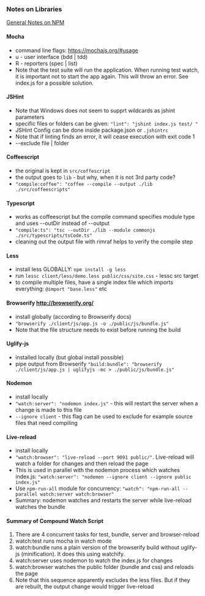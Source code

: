 ### Notes on Libraries 

 [General Notes on NPM](libraries.md)  

#### Mocha 
- command line flags: https://mochajs.org/#usage 
- u - user interface (bdd | tdd)
- R - reporters (spec | list)
- Note that the test suite will run the application. When running test watch, it is important not to start the app again. This will throw an error. See index.js for a possible solution.  

#### JSHint 
- Note that Windows does not seem to supprt wildcards as jshint parameters 
- specific files or folders can be given: `"lint": "jshint index.js test/ "`
- JSHint Config can be done inside package.json or `.jshintrc`
- Note that if linting finds an error, it will cease execution with exit code 1  
- --exclude file | folder 

#### Coffeescript 
- the original is kept in `src/coffescript` 
- the output goes to `lib` - but why, when it is not 3rd party code?  
- `"compile:coffee": "coffee --compile --output ./lib ./src/coffeescripts"`  

#### Typescript 
- works as coffeescript but the compile command specifies module type and uses --outDir instead of --output
- `"compile:ts": "tsc --outDir ./lib --module commonjs ./src/typescripts/tsCode.ts"`
- cleaning out the output file with rimraf helps to verify the compile step

#### Less
- install less GLOBALLY: `npm install -g less`
- run `lessc client/less/demo.less public/css/site.css` - lessc src target
- to compile multiple files, have a single index file which imports everything: `@import "base.less"` etc 

#### Browserify http://browserify.org/ 
- install globally (according to Browserify docs) 
- `"browserify ./client/js/app.js -o ./public/js/bundle.js"`
- Note that the file structure needs to exist before running the build

#### Uglify-js 
- installed locally (but global install possible)
- pipe output from Browserify `"build:bundle": "browserify ./client/js/app.js | uglifyjs -mc > ./public/js/bundle.js"`

#### Nodemon 
- install locally 
- `"watch:server": "nodemon index.js"` - this will restart the server when a change is made to this file
- `--ignore client` - this flag can be used to exclude for example source files that need compiling  

#### Live-reload 
- install locally 
- `"watch:browser": "live-reload --port 9091 public/"`. Live-reload will watch a folder for changes and then reload the page
- This is used in parallel with the nodemon process which watches index.js: `"watch:server": "nodemon --ignore client --ignore public index.js"`
- Use `npm-run-all` module for concurrency: `"watch": "npm-run-all --parallel watch:server watch:browser"`
- Summary: nodemon watches and restarts the server while live-reload watches the bundle 

#### Summary of Compound Watch Script
1. There are 4 concurrent tasks for test, bundle, server and browser-reload 
2. watch:test runs mocha in watch mode 
3. watch:bundle runs a plain version of the browserify build without uglify-js (minification). It does this using watchify.  
4. watch:server uses nodemon to watch the index.js for changes
5. watch:browser watches the public folder (bundle and css) and reloads the page  
6. Note that this sequence apparently excludes the less files. But if they are rebuilt, the output change would trigger live-reload